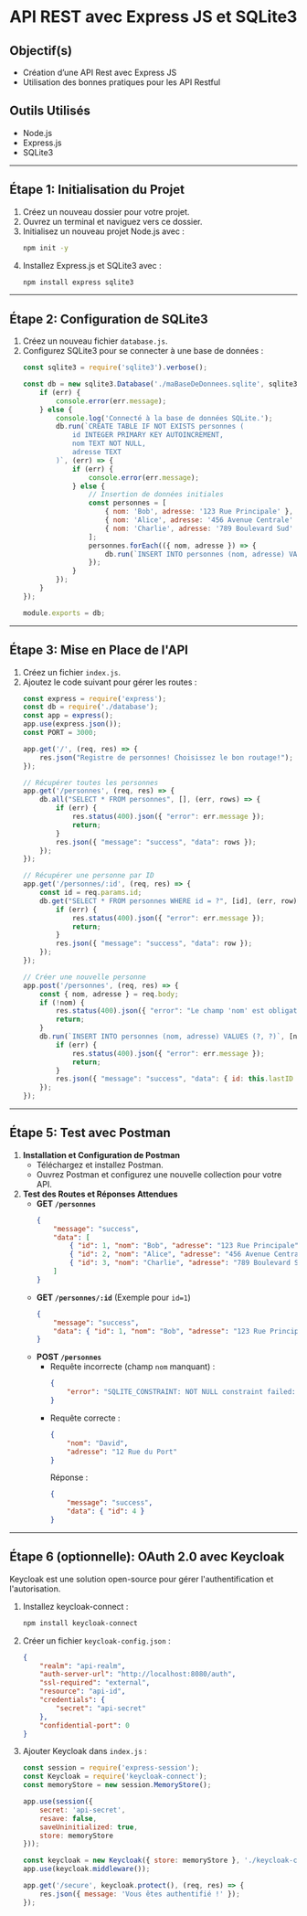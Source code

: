 # API REST avec Express JS et SQLite3

## Objectif(s)
- Création d’une API Rest avec Express JS
- Utilisation des bonnes pratiques pour les API Restful

## Outils Utilisés
- Node.js
- Express.js
- SQLite3

---

## Étape 1: Initialisation du Projet
1. Créez un nouveau dossier pour votre projet.
2. Ouvrez un terminal et naviguez vers ce dossier.
3. Initialisez un nouveau projet Node.js avec :
   ```sh
   npm init -y
   ```
4. Installez Express.js et SQLite3 avec :
   ```sh
   npm install express sqlite3
   ```

---

## Étape 2: Configuration de SQLite3
1. Créez un nouveau fichier `database.js`.
2. Configurez SQLite3 pour se connecter à une base de données :
   ```js
   const sqlite3 = require('sqlite3').verbose();
   
   const db = new sqlite3.Database('./maBaseDeDonnees.sqlite', sqlite3.OPEN_READWRITE | sqlite3.OPEN_CREATE, (err) => {
       if (err) {
           console.error(err.message);
       } else {
           console.log('Connecté à la base de données SQLite.');
           db.run(`CREATE TABLE IF NOT EXISTS personnes (
               id INTEGER PRIMARY KEY AUTOINCREMENT,
               nom TEXT NOT NULL,
               adresse TEXT
           )`, (err) => {
               if (err) {
                   console.error(err.message);
               } else {
                   // Insertion de données initiales
                   const personnes = [
                       { nom: 'Bob', adresse: '123 Rue Principale' },
                       { nom: 'Alice', adresse: '456 Avenue Centrale' },
                       { nom: 'Charlie', adresse: '789 Boulevard Sud' }
                   ];
                   personnes.forEach(({ nom, adresse }) => {
                       db.run(`INSERT INTO personnes (nom, adresse) VALUES (?, ?)`, [nom, adresse]);
                   });
               }
           });
       }
   });

   module.exports = db;
   ```

---

## Étape 3: Mise en Place de l'API
1. Créez un fichier `index.js`.
2. Ajoutez le code suivant pour gérer les routes :
   ```js
   const express = require('express');
   const db = require('./database');
   const app = express();
   app.use(express.json());
   const PORT = 3000;

   app.get('/', (req, res) => {
       res.json("Registre de personnes! Choisissez le bon routage!");
   });

   // Récupérer toutes les personnes
   app.get('/personnes', (req, res) => {
       db.all("SELECT * FROM personnes", [], (err, rows) => {
           if (err) {
               res.status(400).json({ "error": err.message });
               return;
           }
           res.json({ "message": "success", "data": rows });
       });
   });

   // Récupérer une personne par ID
   app.get('/personnes/:id', (req, res) => {
       const id = req.params.id;
       db.get("SELECT * FROM personnes WHERE id = ?", [id], (err, row) => {
           if (err) {
               res.status(400).json({ "error": err.message });
               return;
           }
           res.json({ "message": "success", "data": row });
       });
   });

   // Créer une nouvelle personne
   app.post('/personnes', (req, res) => {
       const { nom, adresse } = req.body;
       if (!nom) {
           res.status(400).json({ "error": "Le champ 'nom' est obligatoire." });
           return;
       }
       db.run(`INSERT INTO personnes (nom, adresse) VALUES (?, ?)`, [nom, adresse], function (err) {
           if (err) {
               res.status(400).json({ "error": err.message });
               return;
           }
           res.json({ "message": "success", "data": { id: this.lastID } });
       });
   });
   ```

---

## Étape 5: Test avec Postman
1. **Installation et Configuration de Postman**
   - Téléchargez et installez Postman.
   - Ouvrez Postman et configurez une nouvelle collection pour votre API.
2. **Test des Routes et Réponses Attendues**
   - **GET `/personnes`**
     ```json
     {
         "message": "success",
         "data": [
             { "id": 1, "nom": "Bob", "adresse": "123 Rue Principale" },
             { "id": 2, "nom": "Alice", "adresse": "456 Avenue Centrale" },
             { "id": 3, "nom": "Charlie", "adresse": "789 Boulevard Sud" }
         ]
     }
     ```
   - **GET `/personnes/:id`** (Exemple pour `id=1`)
     ```json
     {
         "message": "success",
         "data": { "id": 1, "nom": "Bob", "adresse": "123 Rue Principale" }
     }
     ```
   - **POST `/personnes`**
     - Requête incorrecte (champ `nom` manquant) :
       ```json
       {
           "error": "SQLITE_CONSTRAINT: NOT NULL constraint failed: personnes.nom"
       }
       ```
     - Requête correcte :
       ```json
       {
           "nom": "David",
           "adresse": "12 Rue du Port"
       }
       ```
       Réponse :
       ```json
       {
           "message": "success",
           "data": { "id": 4 }
       }
       ```

---

## Étape 6 (optionnelle): OAuth 2.0 avec Keycloak
Keycloak est une solution open-source pour gérer l'authentification et l'autorisation.

1. Installez keycloak-connect :
   ```sh
   npm install keycloak-connect
   ```
2. Créer un fichier `keycloak-config.json` :
   ```json
   {
       "realm": "api-realm",
       "auth-server-url": "http://localhost:8080/auth",
       "ssl-required": "external",
       "resource": "api-id",
       "credentials": {
           "secret": "api-secret"
       },
       "confidential-port": 0
   }
   ```
3. Ajouter Keycloak dans `index.js` :
   ```js
   const session = require('express-session');
   const Keycloak = require('keycloak-connect');
   const memoryStore = new session.MemoryStore();

   app.use(session({
       secret: 'api-secret',
       resave: false,
       saveUninitialized: true,
       store: memoryStore
   }));

   const keycloak = new Keycloak({ store: memoryStore }, './keycloak-config.json');
   app.use(keycloak.middleware());

   app.get('/secure', keycloak.protect(), (req, res) => {
       res.json({ message: 'Vous êtes authentifié !' });
   });
   ```

